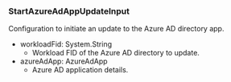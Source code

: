 ### StartAzureAdAppUpdateInput
Configuration to initiate an update to the Azure AD directory app.

- workloadFid: System.String
  - Workload FID of the Azure AD directory to update.
- azureAdApp: AzureAdApp
  - Azure AD application details.
